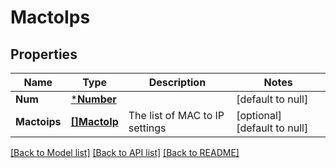 # MactoIps

## Properties
Name | Type | Description | Notes
------------ | ------------- | ------------- | -------------
**Num** | [***Number**](Number.md) |  | [default to null]
**Mactoips** | [**[]MactoIp**](MACToIP.md) | The list of MAC to IP settings | [optional] [default to null]

[[Back to Model list]](README.md#documentation-for-models) [[Back to API list]](README.md#documentation-for-api-endpoints) [[Back to README]](README.md)


